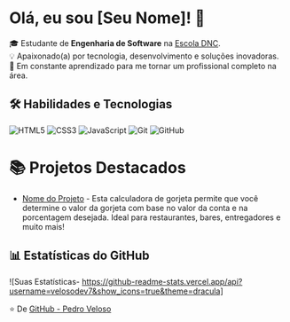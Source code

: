 # Olá, eu sou [Seu Nome]! 👋

🎓 Estudante de **Engenharia de Software** na [Escola DNC](https://www.escoladnc.com.br/).  
💡 Apaixonado(a) por tecnologia, desenvolvimento e soluções inovadoras.  
🚀 Em constante aprendizado para me tornar um profissional completo na área.

## 🛠 Habilidades e Tecnologias

![HTML5](https://img.shields.io/badge/HTML5-E34F26?style=for-the-badge&logo=html5&logoColor=white)
![CSS3](https://img.shields.io/badge/CSS3-1572B6?style=for-the-badge&logo=css3&logoColor=white)
![JavaScript](https://img.shields.io/badge/JavaScript-F7DF1E?style=for-the-badge&logo=javascript&logoColor=black)
![Git](https://img.shields.io/badge/Git-E34F26?style=for-the-badge&logo=git&logoColor=white)
![GitHub](https://img.shields.io/badge/GitHub-181717?style=for-the-badge&logo=github&logoColor=white)

# 📚 Projetos Destacados

- [Nome do Projeto]([link](https://gorjeta-calculator-six.vercel.app/)) - Esta calculadora de gorjeta permite que você determine o valor da gorjeta com base no valor da conta e na porcentagem desejada. Ideal para restaurantes, bares, entregadores e muito mais!

## 📊 Estatísticas do GitHub

![Suas Estatísticas- https://github-readme-stats.vercel.app/api?username=velosodev7&show_icons=true&theme=dracula]

⭐️ De [GitHub - Pedro Veloso](https://github.com/velosodev7)
